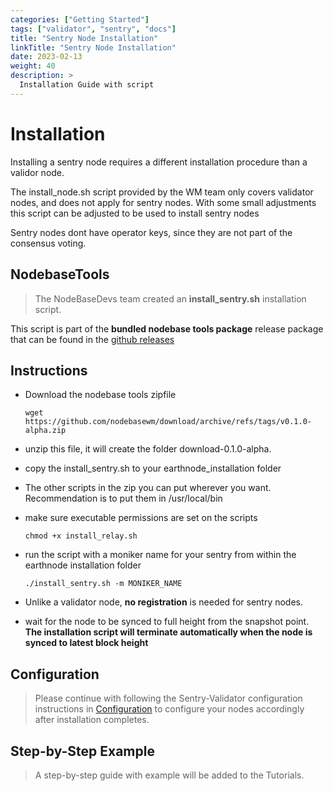 ```yaml
---
categories: ["Getting Started"]
tags: ["validator", "sentry", "docs"]
title: "Sentry Node Installation"
linkTitle: "Sentry Node Installation"
date: 2023-02-13
weight: 40
description: >
  Installation Guide with script
---
```


# Installation
Installing a sentry node requires a different installation procedure than 
a validor node.

The install_node.sh script provided by the WM team only covers validator nodes, and does not apply for sentry nodes. With some small adjustments
this script can be adjusted to be used to install sentry nodes

Sentry nodes dont have operator keys, since they are not part of the consensus voting.

## NodebaseTools
>The NodeBaseDevs team created an **install_sentry.sh** installation script.

This script is part of the **bundled nodebase tools package** release package that can be found in the [github releases](https://github.com/nodebasewm/download/releases/)

## Instructions
- Download the nodebase tools zipfile
 
  `wget https://github.com/nodebasewm/download/archive/refs/tags/v0.1.0-alpha.zip`

- unzip this file, it will create the folder download-0.1.0-alpha.
- copy the install_sentry.sh to your earthnode_installation folder
- The other scripts in the zip you can put wherever you want. Recommendation is to put them in /usr/local/bin
- make sure executable permissions are set on the scripts

    `chmod +x install_relay.sh`
- run the script with a moniker name for your sentry from within the earthnode installation folder
  
  `./install_sentry.sh -m MONIKER_NAME` 

- Unlike a validator node, **no registration** is needed for sentry nodes.

- wait for the node to be synced to full height from the snapshot point.  **The installation script will terminate automatically when the node is synced to latest block height**

## Configuration
 
>Please continue with following the Sentry-Validator configuration instructions in [Configuration](/docs/configuration/config)  to configure your nodes accordingly after installation completes.

## Step-by-Step Example

>A step-by-step guide with example will be added to the Tutorials.
